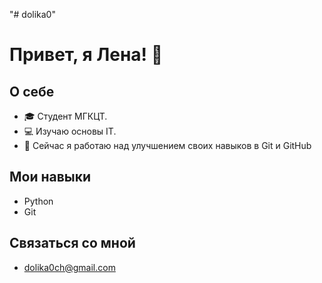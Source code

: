 "# dolika0" 
# Привет, я Лена! 👋

## О себе
- 🎓 Студент МГКЦТ.
- 💻 Изучаю основы IT.
- 🌱 Сейчас я работаю над улучшением своих навыков в Git и GitHub

## Мои навыки
- Python
- Git

## Связаться со мной
- dolika0ch@gmail.com
